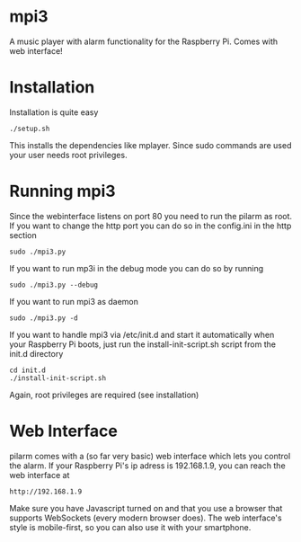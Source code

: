 mpi3
====

A music player with alarm functionality for the Raspberry Pi. Comes with web interface!


Installation
============
Installation is quite easy

	./setup.sh

This installs the dependencies like mplayer. Since sudo commands are used your user needs root privileges.


Running mpi3
============
Since the webinterface listens on port 80 you need to run the pilarm as root. If you want to change the http port you can do so in the config.ini in the http section

	sudo ./mpi3.py

If you want to run mp3i in the debug mode you can do so by running

	sudo ./mpi3.py --debug

If you want to run mpi3 as daemon

	sudo ./mpi3.py -d

If you want to handle mpi3 via /etc/init.d and start it automatically when your Raspberry Pi boots, just run the install-init-script.sh script from the init.d directory

	cd init.d
	./install-init-script.sh

Again, root privileges are required (see installation) 

Web Interface
============
pilarm comes with a (so far very basic) web interface which lets you control the alarm. If your Raspberry Pi's ip adress is 192.168.1.9, you can reach the web interface at

	http://192.168.1.9
	
Make sure you have Javascript turned on and that you use a browser that supports WebSockets (every modern browser does). The web interface's style is mobile-first, so you can also use it with your smartphone.
